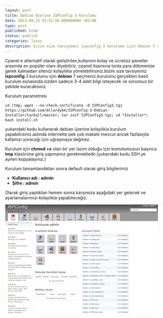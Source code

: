 ```yaml
---
layout: post
title: Debian Üzerine ISPConfig 3 Kurulumu
date: 2013-09-15 01:51:50.000000000 +03:00
type: post
published: true
status: publish
categories: linux
description: bizim size tavsiyemiz ispconfig 3 kurulumu için debian 7 seçmeniz.kurulumu gerçekten basit kurulum esnasında sizden sadece 3-4 adet bilgi
---
```


Cpanel e alternatif olarak geliştirilen,kullanımı kolay ve ücretsiz paneller arasında en popüler olanı diyebiliriz. cpanel lisansına tonla para dökmenize gerek kalmadan sitenizi kolaylıkla yönetebilirsiniz.bizim size tavsiyemiz **ispconfig** 3 kurulumu için **debian** 7 seçmeniz.kurulumu gerçekten basit kurulum esnasında sizden sadece 3-4 adet bilgi isteyecek ve sorunsuz bir şekilde kuracaksınız.

Kurulum parametresi

    cd /tmp; wget --no-check-certificate -O ISPConfig3.tgz https://github.com/dclardy64/ISPConfig-3-Debian-Installer/tarball/master; tar zxvf ISPConfig3.tgz; cd *Installer*; bash install.sh

yukarıdaki kodu kullanarak debian üzerine kolaylıkla kurulum yapabilirsiniz.aslında internette pek çok makale mevcut ancak fazlasıyla kafamızı yoracağı için uğraşmaya değmez.

Kurulum için **chmod +x** olan bir yer lazım olduğu için komutumuzun başınca **tmp** klasörüne giriş yapmamız gerekmektedir.(yukarıdaki kodu SSH ye aynen kopyalayınız.)

Kurulum tamamlandıktan sonra default olarak giriş bilgilerimiz

- **Kullanıcı adı : admin**
- **Şifre : admin**

Olarak giriş yaptıktan hemen sonra karşımıza aşağıdaki yer gelecek ve ayarlamalarımızı kolaylıkla yapabileceğiz.

![ispconfig3anamenu](/assets/ispconfig3anamenu-1024x7261.png)
